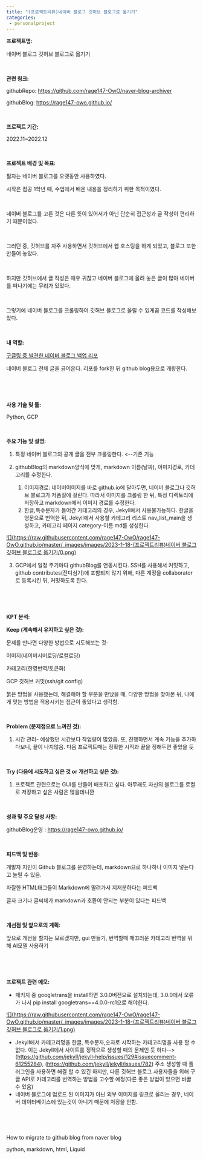 ```yaml
---
title: "(프로젝트리뷰)네이버 블로그 깃허브 블로그로 옮기기"
categories:
 - personalproject
---
```









**프로젝트명:**

네이버 블로그 깃허브 블로그로 옮기기

​

**관련 링크:**

githubRepo: <https://github.com/rage147-OwO/naver-blog-archiver>

githubBlog: <https://rage147-owo.github.io/>

​

**프로젝트 기간:**

2022.11~2022.12

​

**프로젝트 배경 및 목표:**

필자는 네이버 블로그를 오랫동안 사용하였다.

시작은 컴공 1학년 때, 수업에서 배운 내용을 정리하기 위한 목적이였다.

​

네이버 블로그를 고른 것은 다른 뜻이 있어서가 아닌 단순히 접근성과 글 작성이 편리하기 때문이었다.

​

그러던 중, 깃허브를 자주 사용하면서 깃허브에서 웹 호스팅을 하게 되었고, 블로그 또한 만들어 놓았다.

​

하지만 깃허브에서 글 작성은 매우 귀찮고 네이버 블로그에 올려 놓은 글이 많아 네이버를 떠나기에는 무리가 있었다.

​

그렇기에 네이버 블로그를 크롤링하여 깃허브 블로그로 올릴 수 있게끔 코드를 작성해보았다.

​

**내 역할:**

[구글링 중 발견한 네이버 블로그 백업 리포](https://github.com/guzus/naver-blog-archiver)

네이버 블로그 전체 글을 긁어온다. 리포를 fork한 뒤 github blog용으로 개량한다.

​

​

**사용 기술 및 툴:**

Python, GCP

​

**주요 기능 및 설명:**

1. 특정 네이버 블로그의 공개 글을 전부 크롤링한다. <--기존 기능
2. githubBlog의 markdown양식에 맞게, markdown 이름(날짜), 이미지경로, 카테고리를 수정한다.


	1. 이미지경로: 네이버이미지를 바로 github.io에 달아두면, 네이버 블로그나 깃허브 블로그가 저품질에 걸린다. 따라서 이미지를 크롤링 한 뒤, 특정 디렉토리에 저장하고 markdown에서 이미지 경로를 수정한다.
	2. 한글,특수문자가 들어간 카테고리의 경우, Jekyll에서 사용불가능하다. 한글을 영문으로 번역한 뒤, Jekyll에서 사용할 카테고리 리스트 nav\_list\_main을 생성하고, 카테고리 페이지 category-이름.md를 생성한다.





 



[![](https://raw.githubusercontent.com/rage147-OwO/rage147-OwO.github.io/master/_images/images/2023-1-18-(프로젝트리뷰)네이버 블로그 깃허브 블로그로 옮기기/0.png)](#)








3. GCP에서 일정 주기마다 githubBlog를 연동시킨다. SSH를 사용해서 커밋하고, github contributes(잔디심기)에 포함되지 않기 위해, 다른 계정을 collaborator로 등록시킨 뒤, 커밋하도록 한다.

​

​

**KPT 분석:**

**Keep (계속해서 유지하고 싶은 것):**

문제를 만나면 다양한 방법으로 시도해보는 것- 

이미지(네이버서버로딩/로컬로딩)

카테고리(한영번역/토큰화)

GCP 깃허브 커밋(ssh/git config)

붉은 방법을 사용했는데, 해결해야 할 부분을 만났을 때, 다양한 방법을 찾아본 뒤, 나에게 맞는 방법을 적용시키는 접근이 좋았다고 생각함.

​

**Problem (문제점으로 느껴진 것):**

1. 시간 관리- 예상했던 시간보다 작업량이 많았음. 또, 진행하면서 계속 기능을 추가하다보니, 끝이 나지않음. 다음 프로젝트때는 정확한 시작과 끝을 정해두면 좋았을 듯

​

**Try (다음에 시도하고 싶은 것 or 개선하고 싶은 것):**

1. 프로젝트 관련으로는 GUI를 만들어 배포하고 싶다. 아무래도 자신의 블로그를 로컬로 저장하고 싶은 사람은 많을테니깐

​

**성과 및 주요 달성 사항:**

githubBlog운영 : <https://rage147-owo.github.io/>

​

**피드백 및 반응:**

개발자 지인이 Github 블로그를 운영하는데, markdown으로 하나하나 이미지 넣는다고 놀릴 수 있음.

자잘한 HTML태그들이 Markdown에 딸려가서 지저분하다는 피드백

글자 크기나 글씨체가 markdown과 호환이 안되는 부분이 있다는 피드백

​

**개선점 및 앞으로의 계획:**

앞으로 개선을 할지는 모르겠지만, gui 만들기, 번역할때 매끄러운 카테고리 번역을 위해 AI모델 사용하기

​

​

**프로젝트 관련 메모:**

* 패키지 중 googletrans을 install하면 3.0.0버전으로 설치되는데, 3.0.0에서 오류가 나서 pip install googletrans==4.0.0-rc1으로 해야한다.





 



[![](https://raw.githubusercontent.com/rage147-OwO/rage147-OwO.github.io/master/_images/images/2023-1-18-(프로젝트리뷰)네이버 블로그 깃허브 블로그로 옮기기/1.png)](#)








* Jekyll에서 카테고리명을 한글, 특수문자,숫자로 시작하는 카테고리명을 사용 할 수 없다. 이는 Jekyll에서 사이트를 정적으로 생성할 때의 문제인 듯 하다-->(<https://github.com/jekyll/jekyll-help/issues/129#issuecomment-61255284>), (<https://github.com/jekyll/jekyll/issues/782>) 주소 생성할 때 플러그인을 사용하면 해결 할 수 있긴 하지만, 다른 깃허브 블로그 사용자들을 위해 구글 API로 카테고리를 번역하는 방법을 고수할 예정(다른 좋은 방법이 있으면 바꿀 수 있음)
* 네이버 블로그에 업로드 된 이미지가 아닌 외부 이미지를 링크로 올리는 경우, 네이버 데이터베이스에 있는것이 아니기 때문에 저장을 안함.

​

​

How to migrate to github blog from naver blog

python, markdown, html, Liquid

​





 

